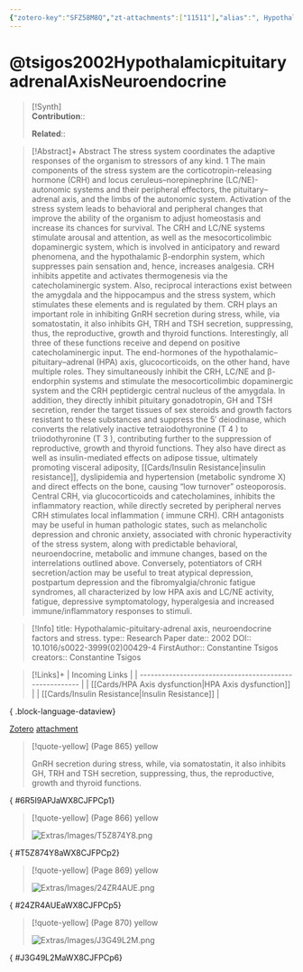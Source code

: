 ```yaml
---
{"zotero-key":"SFZ58M8Q","zt-attachments":["11511"],"alias":", Hypothalamic-pituitary-adrenal axis, neuroendocrine factors and stress.","keywords":["✅"],"FirstAuthor":"[[ Constantine Tsigos]]","tags":["source/researchpaper"],"dg-publish":true,"permalink":"/sources/research-papers/tsigos2002-hypothalamicpituitaryadrenal-axis-neuroendocrine/","dgPassFrontmatter":true}
---
```


# @tsigos2002HypothalamicpituitaryadrenalAxisNeuroendocrine

>[!Synth]  
>**Contribution**::  
>  
>**Related**:: 
>  

> [!Abstract]+
> Abstract   The stress system coordinates the adaptive responses of the organism to stressors of any kind.  1   The main components of the stress system are the corticotropin-releasing hormone (CRH) and locus ceruleus–norepinephrine (LC/NE)-autonomic systems and their peripheral effectors, the pituitary–adrenal axis, and the limbs of the autonomic system. Activation of the stress system leads to behavioral and peripheral changes that improve the ability of the organism to adjust homeostasis and increase its chances for survival. The CRH and LC/NE systems stimulate arousal and attention, as well as the mesocorticolimbic dopaminergic system, which is involved in anticipatory and reward phenomena, and the hypothalamic β-endorphin system, which suppresses pain sensation and, hence, increases analgesia. CRH inhibits appetite and activates thermogenesis via the catecholaminergic system. Also, reciprocal interactions exist between the amygdala and the hippocampus and the stress system, which stimulates these elements and is regulated by them. CRH plays an important role in inhibiting GnRH secretion during stress, while, via somatostatin, it also inhibits GH, TRH and TSH secretion, suppressing, thus, the reproductive, growth and thyroid functions. Interestingly, all three of these functions receive and depend on positive catecholaminergic input. The end-hormones of the hypothalamic–pituitary–adrenal (HPA) axis, glucocorticoids, on the other hand, have multiple roles. They simultaneously inhibit the CRH, LC/NE and β-endorphin systems and stimulate the mesocorticolimbic dopaminergic system and the CRH peptidergic central nucleus of the amygdala. In addition, they directly inhibit pituitary gonadotropin, GH and TSH secretion, render the target tissues of sex steroids and growth factors resistant to these substances and suppress the 5′ deiodinase, which converts the relatively inactive tetraiodothyronine (T 4 ) to triiodothyronine (T 3 ), contributing further to the suppression of reproductive, growth and thyroid functions. They also have direct as well as insulin-mediated effects on adipose tissue, ultimately promoting visceral adiposity, [[Cards/Insulin Resistance\|insulin resistance]], dyslipidemia and hypertension (metabolic syndrome X) and direct effects on the bone, causing “low turnover” osteoporosis. Central CRH, via glucocorticoids and catecholamines, inhibits the inflammatory reaction, while directly secreted by peripheral nerves CRH stimulates local inflammation ( immune  CRH). CRH antagonists may be useful in human pathologic states, such as melancholic depression and chronic anxiety, associated with chronic hyperactivity of the stress system, along with predictable behavioral, neuroendocrine, metabolic and immune changes, based on the interrelations outlined above. Conversely, potentiators of CRH secretion/action may be useful to treat atypical depression, postpartum depression and the fibromyalgia/chronic fatigue syndromes, all characterized by low HPA axis and LC/NE activity, fatigue, depressive symptomatology, hyperalgesia and increased immune/inflammatory responses to stimuli.

> [!Info]
> title: Hypothalamic-pituitary-adrenal axis, neuroendocrine factors and stress.
> type:: Research Paper 
> date:: 2002
> DOI:: 10.1016/s0022-3999(02)00429-4
> FirstAuthor:: Constantine Tsigos
> creators:: Constantine Tsigos

> [!Links]+
>  | Incoming Links                                          |
> | ------------------------------------------------------- |
> | [[Cards/HPA Axis dysfunction\|HPA Axis dysfunction]] |
> | [[Cards/Insulin Resistance\|Insulin Resistance]]     |
> 
{ .block-language-dataview}


[Zotero](zotero://select/library/items/SFZ58M8Q) [attachment](<file:///Users/nathanmaxwell/Zotero/storage/WX8CJFPC/Tsigos%20and%20Chrousos%20-%202002%20-%20Hypothalamic-pituitary-adrenal%20axis,%20neuroendocrine%20factors%20and%20stress..pdf>)

> [!quote-yellow] (Page 865) yellow
> 
> GnRH secretion during stress, while, via somatostatin, it also inhibits GH, TRH and TSH secretion, suppressing, thus, the reproductive, growth and thyroid functions.
>
{ #6R5I9APJaWX8CJFPCp1}


> [!quote-yellow] (Page 866) yellow
> 
> ![Extras/Images/T5Z874Y8.png](/img/user/Extras/Images/T5Z874Y8.png)
>
{ #T5Z874Y8aWX8CJFPCp2}


> [!quote-yellow] (Page 869) yellow
> 
> ![Extras/Images/24ZR4AUE.png](/img/user/Extras/Images/24ZR4AUE.png)
>
{ #24ZR4AUEaWX8CJFPCp5}


> [!quote-yellow] (Page 870) yellow
> 
> ![Extras/Images/J3G49L2M.png](/img/user/Extras/Images/J3G49L2M.png)
>
{ #J3G49L2MaWX8CJFPCp6}

